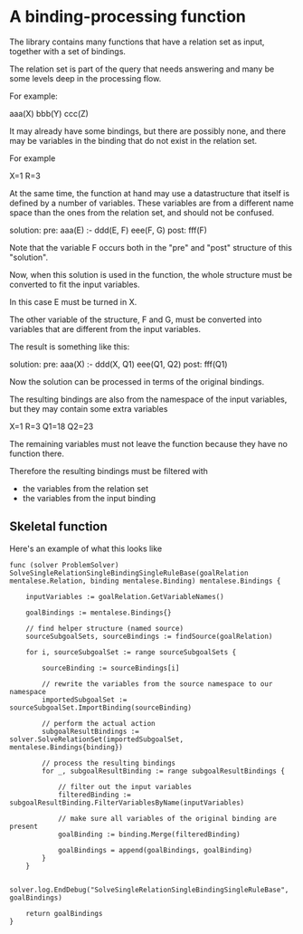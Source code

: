 # A binding-processing function

The library contains many functions that have a relation set as input, together with a set of bindings.

The relation set is part of the query that needs answering and many be some levels deep in the processing flow.

For example:

aaa(X) bbb(Y) ccc(Z)

It may already have some bindings, but there are possibly none, and there may be variables in the binding that do not exist in the relation set.

For example

X=1 R=3

At the same time, the function at hand may use a datastructure that itself is defined by a number of variables. These variables are from a different name space than the ones from the relation set, and should not be confused.

solution:
    pre: aaa(E) :- ddd(E, F) eee(F, G)
    post: fff(F)

Note that the variable F occurs both in the "pre" and "post" structure of this "solution".

Now, when this solution is used in the function, the whole structure must be converted to fit the input variables.

In this case E must be turned in X.

The other variable of the structure, F and G, must be converted into variables that are different from the input variables.

The result is something like this:

solution:
    pre: aaa(X) :- ddd(X, Q1) eee(Q1, Q2)
    post: fff(Q1)

Now the solution can be processed in terms of the original bindings.

The resulting bindings are also from the namespace of the input variables, but they may contain some extra variables

X=1 R=3 Q1=18 Q2=23

The remaining variables must not leave the function because they have no function there.

Therefore the resulting bindings must be filtered with

- the variables from the relation set
- the variables from the input binding

## Skeletal function

Here's an example of what this looks like

    func (solver ProblemSolver) SolveSingleRelationSingleBindingSingleRuleBase(goalRelation mentalese.Relation, binding mentalese.Binding) mentalese.Bindings {

        inputVariables := goalRelation.GetVariableNames()

        goalBindings := mentalese.Bindings{}

        // find helper structure (named source)
        sourceSubgoalSets, sourceBindings := findSource(goalRelation)

        for i, sourceSubgoalSet := range sourceSubgoalSets {

            sourceBinding := sourceBindings[i]

            // rewrite the variables from the source namespace to our namespace
            importedSubgoalSet := sourceSubgoalSet.ImportBinding(sourceBinding)

            // perform the actual action
            subgoalResultBindings := solver.SolveRelationSet(importedSubgoalSet, mentalese.Bindings{binding})

            // process the resulting bindings
            for _, subgoalResultBinding := range subgoalResultBindings {

                // filter out the input variables
                filteredBinding := subgoalResultBinding.FilterVariablesByName(inputVariables)

                // make sure all variables of the original binding are present
                goalBinding := binding.Merge(filteredBinding)

                goalBindings = append(goalBindings, goalBinding)
            }
        }

        solver.log.EndDebug("SolveSingleRelationSingleBindingSingleRuleBase", goalBindings)

        return goalBindings
    }
